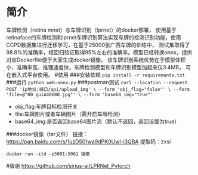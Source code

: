 # 简介
车牌检测（retina mnet）与车牌识别（lprnet）的docker部署，
使用基于retinaface的车牌检测和lprnet车牌识别算法实现车牌的检测识别功能，使用CCPD数据集进行迁移学习，在基于25000张广西车牌的训练中，
测试集取得了98.8%的准确率，经回归验证取得95%左右的准确率。模型已经转换onnx，提供对应Dockerfile便于大家生成docker镜像。
该车牌识别系统优势在于模型体积小、准确率高、推理速度快，车牌检测模型和车牌识别模型加起来仅3.4MB，
可在嵌入式平台使用。
#使用
###安装依赖
`pip install -r requirements.txt`
###运行
`python web-onnx.py`
###postman测试
`curl --location --request POST 'ip地址:端口/api/upload_img' \
--form 'obj_flag="false"' \
--form 'file=@"00_guiA40688.jpg"' \
--form 'base64_img="true"'`

* obj_flag:车牌目标检测开关
* file:车牌图片或者车辆图片（需开启车牌检测）
* base64_img:是否返回base64图片流（默认不返回，返回设置为true）

###docker镜像（tar文件）
链接：https://pan.baidu.com/s/1uzD501wa9dPK0Uwl-i3QBA 
提取码：zxsi

`docker run -itd -p5001:5001 镜像`

#致谢
https://github.com/sirius-ai/LPRNet_Pytorch


